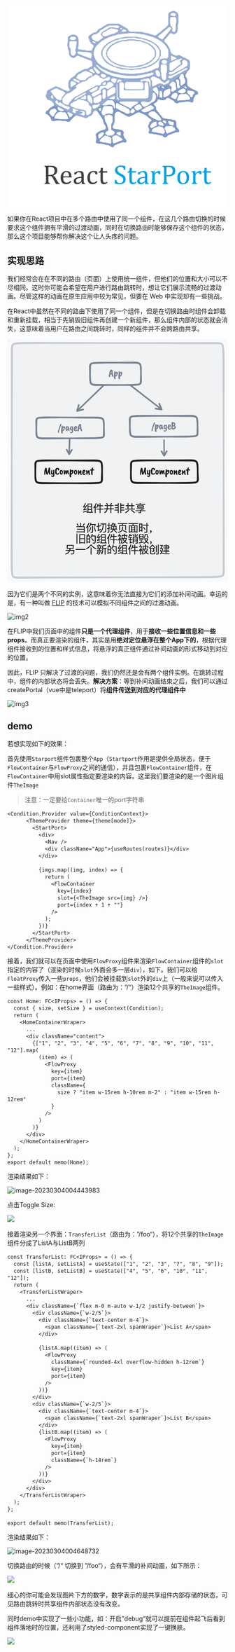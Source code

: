 ![logo](src/assets/img/logo.png)

如果你在React项目中在多个路由中使用了同一个组件，在这几个路由切换的时候要求这个组件拥有平滑的过渡动画，同时在切换路由时能够保存这个组件的状态，那么这个项目能够帮你解决这个让人头疼的问题。

## 实现思路

我们经常会在在不同的路由（页面）上使用统一组件，但他们的位置和大小可以不尽相同。这时你可能会希望在用户进行路由跳转时，想让它们展示流畅的过渡动画。尽管这样的动画在原生应用中较为常见，但要在 Web 中实现却有一些挑战。

在React中虽然在不同的路由下使用了同一个组件，但是在切换路由时组件会卸载和重新挂载，相当于先销毁旧组件再创建一个新组件，那么组件内部的状态就会消失，这意味着当用户在路由之间跳转时，同样的组件并不会跨路由共享。

![img1](./ReadmeImg/page1.png)

因为它们是两个不同的实例，这意味着你无法直接为它们的添加补间动画。幸运的是，有一种叫做 [FLIP](https://github.com/googlearchive/flipjs) 的技术可以模拟不同组件之间的过渡动画。

![img2](../../img/page2.png)

在FLIP中我们页面中的组件**只是一个代理组件**，用于**接收一些位置信息和一些props**。而真正要渲染的组件，其实是用**绝对定位悬浮在整个App下的**，根据代理组件接收到的位置和样式信息，将悬浮的真正组件通过补间动画的形式移动到对应的位置。

因此，FLIP 只解决了过渡的问题，我们仍然还是会有两个组件实例。在跳转过程中，组件的内部状态将会丢失。**解决方案**：等到补间动画结束之后，我们可以通过createPortal（vue中是teleport）将**组件传送到对应的代理组件中**

![img3](../../img/page3.png)

## demo

若想实现如下的效果：



首先使用`Starport`组件包裹整个`App`（`Startport`作用是提供全局状态，便于`FlowContainer`与`FlowProxy`之间的通信），并且包裹`FlowContainer`组件，在`FlowContainer`中用slot属性指定要渲染的内容。这里我们要渲染的是一个图片组件`TheImage`

> 注意：一定要给`Container`唯一的port字符串

```react
<Condition.Provider value={ConditionContext}>
      <ThemeProvider theme={theme[mode]}>
        <StartPort>
          <div>
            <Nav />
            <div className="App">{useRoutes(routes)}</div>
          </div>
          
          {imgs.map((img, index) => {
            return (
              <FlowContainer
                key={index}
                slot={<TheImage src={img} />}
                port={index + 1 + ""}
              />
            );
          })}
        </StartPort>
      </ThemeProvider>
</Condition.Provider>
```



接着，我们就可以在页面中使用`FlowProxy`组件来渲染`FlowContainer`组件的`slot`指定的内容了（渲染的时候`slot`外面会多一层`div`），如下。我们可以给`FloatProxy`传入一些`props`，他们会被挂载到`slot`外的`div`上（一般来说可以传入一些样式）。例如：在home界面（路由为：”/“）渲染12个共享的`TheImage`组件。

```react
const Home: FC<IProps> = () => {
  const { size, setSize } = useContext(Condition);
  return (
    <HomeContainerWraper>
      ...
      <div className="content">
        {["1", "2", "3", "4", "5", "6", "7", "8", "9", "10", "11", "12"].map(
          (item) => (
            <FlowProxy
              key={item}
              port={item}
              className={
                size ? "item w-15rem h-10rem m-2" : "item w-15rem h-12rem"
              }
            />
          )
        )}
      </div>
    </HomeContainerWraper>
  );
};
export default memo(Home);
```

渲染结果如下：

![image-20230304004443983](../../img/home.png)

点击Toggle Size:

![](../../img/首页改变大小.gif)

接着渲染另一个界面：`TransferList`（路由为：”/foo“），将12个共享的`TheImage`组件分成了ListA与ListB两列

```react
const TransferList: FC<IProps> = () => {
  const [listA, setListA] = useState(["1", "2", "3", "7", "8", "9"]);
  const [listB, setListB] = useState(["4", "5", "6", "10", "11", "12"]);
  return (
    <TransferListWraper>
      ...
      <div className={`flex m-0 m-auto w-1/2 justify-between`}>
        <div className={`w-2/5`}>
          <div className={`text-center m-4`}>
            <span className={`text-2xl spanWraper`}>List A</span>
          </div>

          {listA.map((item) => (
            <FlowProxy
              className={`rounded-4xl overflow-hidden h-12rem`}
              key={item}
              port={item}
            />
          ))}
        </div>
        <div className={`w-2/5`}>
          <div className={`text-center m-4`}>
            <span className={`text-2xl spanWraper`}>List B</span>
          </div>
          {listB.map((item) => (
            <FlowProxy
              key={item}
              port={item}
              className={`h-14rem`}
            />
          ))}
        </div>
      </div>
    </TransferListWraper>
  );
};

export default memo(TransferList);

```

渲染结果如下：

![image-20230304004648732](../../img/list.png)

切换路由的时候（”/“ 切换到 ”/foo“），会有平滑的补间动画，如下所示：

![](../../img/路由跳转.gif)

细心的你可能会发现图片下方的数字，数字表示的是共享组件内部存储的状态，可见路由跳转时共享组件内部状态没有改变。

同时demo中实现了一些小功能，如：开启”debug“就可以提前在组件起飞后看到组件落地时的位置，还利用了styled-component实现了一键换肤。

![](../../img/总体.gif)
